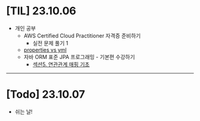 # [TIL] 23.10.06

* 개인 공부
  * AWS Certified Cloud Practitioner 자격증 준비하기
    * 실전 문제 풀기 1
  * [properties vs yml](../spring_study/properties_and_yml.md)
  * 자바 ORM 표준 JPA 프로그래밍 - 기본편 수강하기
    * [섹션5. 연관관계 매핑 기초](../spring_study/연관관계_매핑_기초.md)
---

# [Todo] 23.10.07
  * 쉬는 날!
  